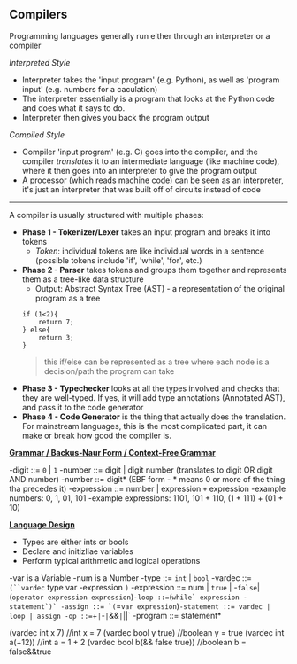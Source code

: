 ## Compilers

Programming languages generally run either through an interpreter or a compiler

 *Interpreted Style*
- Interpreter takes the 'input program' (e.g. Python), as well as 'program input' (e.g. numbers for a caculation)
- The interpreter essentially is a program that looks at the Python code and does what it says to do.
- Interpreter then gives you back the program output

*Compiled Style*
- Compiler 'input program' (e.g. C) goes into the compiler, and the compiler *translates* it to an intermediate language (like machine code), where it then goes into an interpreter to give the program output
- A processor (which reads machine code) can be seen as an interpreter, it's just an interpreter that was built off of circuits instead of code

------------------------------------------------------------------

A compiler is usually structured with multiple phases:
- **Phase 1 - Tokenizer/Lexer** takes an input program and breaks it into tokens
    - *Token*:  individual tokens are like individual words in a sentence (possible tokens include 'if', 'while', 'for', etc.)
- **Phase 2 - Parser** takes tokens and groups them together and represents them as a tree-like data structure
   - Output: Abstract Syntax Tree (AST) - a representation of the original program as a tree
    ```
    if (1<2){
        return 7;    
    } else{              
        return 3;
    }
    ```
     >this if/else can be represented as a tree where each node is a decision/path the program can take
- **Phase 3 - Typechecker** looks at all the types involved and checks that they are well-typed. If yes, it will add type annotations (Annotated AST), and pass it to the code generator
- **Phase 4 - Code Generator** is the thing that actually does the translation. For mainstream languages, this is the most complicated part, it can make or break how good the compiler is. 

<u>**Grammar / Backus-Naur Form / Context-Free Grammar**</u>

-digit ::= `0` | `1`
-number ::= digit | digit number (translates to digit OR digit AND number)
-number ::= digit* (EBF form - * means 0 or more of the thing tha precedes it)
-expression ::= number | expression `+` expression
-example numbers: 0, 1, 01, 101
-example expressions: 1101, 101 + 110, (1 + 111) + (01 + 10)

<u>**Language Design**</u>
- Types are either ints or bools
- Declare and initizliae variables
- Perform typical arithmetic and logical operations

-var is a Variable
-num is a Number
-type ::= `int` | `bool`
-vardec ::= `(``vardec` type var -expression `)`
-expression ::= num | `true` | -`false`| (`operator expression expression`)`
-loop ::= `(``while` expression -statement`)`
-assign ::= `(``=` var expression `)`
-statement ::= vardec | loop | assign
-op ::= `+` | `-` | `&&` | `||`
-program ::= statement*

(vardec int x 7)                //int x = 7
(vardec bool y true)            //boolean y = true
(vardec int a(+12))             //int a = 1 + 2
(vardec bool b(&& false true))  //boolean b = false&&true





    

